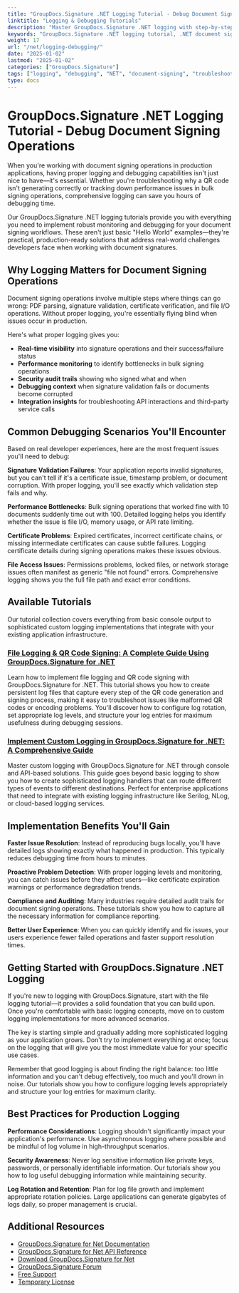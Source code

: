 ```yaml
---
title: "GroupDocs.Signature .NET Logging Tutorial - Debug Document Signing Operations"
linktitle: "Logging & Debugging Tutorials"
description: "Master GroupDocs.Signature .NET logging with step-by-step tutorials. Learn console logging, file logging, and custom handlers to debug document signing operations effectively."
keywords: "GroupDocs.Signature .NET logging tutorial, .NET document signing debugging, C# signature logging examples, GroupDocs logging implementation guide, debug document signing operations"
weight: 17
url: "/net/logging-debugging/"
date: "2025-01-02"
lastmod: "2025-01-02"
categories: ["GroupDocs.Signature"]
tags: ["logging", "debugging", "NET", "document-signing", "troubleshooting"]
type: docs
---
```

# GroupDocs.Signature .NET Logging Tutorial - Debug Document Signing Operations

When you're working with document signing operations in production applications, having proper logging and debugging capabilities isn't just nice to have—it's essential. Whether you're troubleshooting why a QR code isn't generating correctly or tracking down performance issues in bulk signing operations, comprehensive logging can save you hours of debugging time.

Our GroupDocs.Signature .NET logging tutorials provide you with everything you need to implement robust monitoring and debugging for your document signing workflows. These aren't just basic "Hello World" examples—they're practical, production-ready solutions that address real-world challenges developers face when working with document signatures.

## Why Logging Matters for Document Signing Operations

Document signing operations involve multiple steps where things can go wrong: PDF parsing, signature validation, certificate verification, and file I/O operations. Without proper logging, you're essentially flying blind when issues occur in production.

Here's what proper logging gives you:

- **Real-time visibility** into signature operations and their success/failure status
- **Performance monitoring** to identify bottlenecks in bulk signing operations  
- **Security audit trails** showing who signed what and when
- **Debugging context** when signature validation fails or documents become corrupted
- **Integration insights** for troubleshooting API interactions and third-party service calls

## Common Debugging Scenarios You'll Encounter

Based on real developer experiences, here are the most frequent issues you'll need to debug:

**Signature Validation Failures**: Your application reports invalid signatures, but you can't tell if it's a certificate issue, timestamp problem, or document corruption. With proper logging, you'll see exactly which validation step fails and why.

**Performance Bottlenecks**: Bulk signing operations that worked fine with 10 documents suddenly time out with 100. Detailed logging helps you identify whether the issue is file I/O, memory usage, or API rate limiting.

**Certificate Problems**: Expired certificates, incorrect certificate chains, or missing intermediate certificates can cause subtle failures. Logging certificate details during signing operations makes these issues obvious.

**File Access Issues**: Permissions problems, locked files, or network storage issues often manifest as generic "file not found" errors. Comprehensive logging shows you the full file path and exact error conditions.

## Available Tutorials

Our tutorial collection covers everything from basic console output to sophisticated custom logging implementations that integrate with your existing application infrastructure.

### [File Logging & QR Code Signing: A Complete Guide Using GroupDocs.Signature for .NET](./groupdocs-signature-net-file-logging-qr-code-signing/)

Learn how to implement file logging and QR code signing with GroupDocs.Signature for .NET. This tutorial shows you how to create persistent log files that capture every step of the QR code generation and signing process, making it easy to troubleshoot issues like malformed QR codes or encoding problems. You'll discover how to configure log rotation, set appropriate log levels, and structure your log entries for maximum usefulness during debugging sessions.

### [Implement Custom Logging in GroupDocs.Signature for .NET: A Comprehensive Guide](./implement-custom-logging-groupdocs-signature-net/)

Master custom logging with GroupDocs.Signature for .NET through console and API-based solutions. This guide goes beyond basic logging to show you how to create sophisticated logging handlers that can route different types of events to different destinations. Perfect for enterprise applications that need to integrate with existing logging infrastructure like Serilog, NLog, or cloud-based logging services.

## Implementation Benefits You'll Gain

**Faster Issue Resolution**: Instead of reproducing bugs locally, you'll have detailed logs showing exactly what happened in production. This typically reduces debugging time from hours to minutes.

**Proactive Problem Detection**: With proper logging levels and monitoring, you can catch issues before they affect users—like certificate expiration warnings or performance degradation trends.

**Compliance and Auditing**: Many industries require detailed audit trails for document signing operations. These tutorials show you how to capture all the necessary information for compliance reporting.

**Better User Experience**: When you can quickly identify and fix issues, your users experience fewer failed operations and faster support resolution times.

## Getting Started with GroupDocs.Signature .NET Logging

If you're new to logging with GroupDocs.Signature, start with the file logging tutorial—it provides a solid foundation that you can build upon. Once you're comfortable with basic logging concepts, move on to custom logging implementations for more advanced scenarios.

The key is starting simple and gradually adding more sophisticated logging as your application grows. Don't try to implement everything at once; focus on the logging that will give you the most immediate value for your specific use cases.

Remember that good logging is about finding the right balance: too little information and you can't debug effectively, too much and you'll drown in noise. Our tutorials show you how to configure logging levels appropriately and structure your log entries for maximum clarity.

## Best Practices for Production Logging

**Performance Considerations**: Logging shouldn't significantly impact your application's performance. Use asynchronous logging where possible and be mindful of log volume in high-throughput scenarios.

**Security Awareness**: Never log sensitive information like private keys, passwords, or personally identifiable information. Our tutorials show you how to log useful debugging information while maintaining security.

**Log Rotation and Retention**: Plan for log file growth and implement appropriate rotation policies. Large applications can generate gigabytes of logs daily, so proper management is crucial.

## Additional Resources

- [GroupDocs.Signature for Net Documentation](https://docs.groupdocs.com/signature/net/)
- [GroupDocs.Signature for Net API Reference](https://reference.groupdocs.com/signature/net/)
- [Download GroupDocs.Signature for Net](https://releases.groupdocs.com/signature/net/)
- [GroupDocs.Signature Forum](https://forum.groupdocs.com/c/signature)
- [Free Support](https://forum.groupdocs.com/)
- [Temporary License](https://purchase.groupdocs.com/temporary-license/)